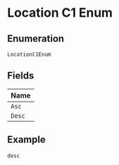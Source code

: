 
# Location C1 Enum

## Enumeration

`LocationC1Enum`

## Fields

| Name |
|  --- |
| `Asc` |
| `Desc` |

## Example

```
desc
```


